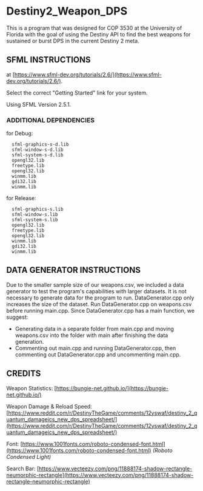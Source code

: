 # Destiny2_Weapon_DPS
This is a program that was designed for COP 3530 at the University of Florida with the goal of using the Destiny API to find the best weapons for sustained or burst DPS in the current Destiny 2 meta.

## SFML INSTRUCTIONS
at [https://www.sfml-dev.org/tutorials/2.6/](https://www.sfml-dev.org/tutorials/2.6/).
  
Select the correct "Getting Started" link for your system.
  
Using SFML Version 2.5.1.

### ADDITIONAL DEPENDENCIES
for Debug:
    
      sfml-graphics-s-d.lib	
      sfml-window-s-d.lib
      sfml-system-s-d.lib
      opengl32.lib
      freetype.lib
      opengl32.lib
      winmm.lib
      gdi32.lib
      winmm.lib
      
for Release:

      sfml-graphics-s.lib	
      sfml-window-s.lib
      sfml-system-s.lib
      opengl32.lib
      freetype.lib
      opengl32.lib
      winmm.lib
      gdi32.lib
      winmm.lib

## DATA GENERATOR INSTRUCTIONS
Due to the smaller sample size of our weapons.csv, we included a data generator to test the program's capabilities with larger datasets. It is not necessary to generate data for the program to run. DataGenerator.cpp only increases the size of the dataset.
Run DataGenerator.cpp on weapons.csv before running main.cpp.
Since DataGenerator.cpp has a main function, we suggest:
- Generating data in a separate folder from main.cpp and moving weapons.csv into the folder with main after finishing the data generation.
- Commenting out main.cpp and running DataGenerator.cpp, then commenting out DataGenerator.cpp and uncommenting main.cpp.

## CREDITS
Weapon Statistics: [https://bungie-net.github.io/](https://bungie-net.github.io/)

Weapon Damage & Reload Speed: [https://www.reddit.com/r/DestinyTheGame/comments/12yswaf/destiny_2_quantum_damageics_new_dps_spreadsheet/](https://www.reddit.com/r/DestinyTheGame/comments/12yswaf/destiny_2_quantum_damageics_new_dps_spreadsheet/)

Font: [https://www.1001fonts.com/roboto-condensed-font.html](https://www.1001fonts.com/roboto-condensed-font.html) *(Roboto Condensed Light)*

Search Bar: [https://www.vecteezy.com/png/11888174-shadow-rectangle-neumorphic-rectangle](https://www.vecteezy.com/png/11888174-shadow-rectangle-neumorphic-rectangle)
